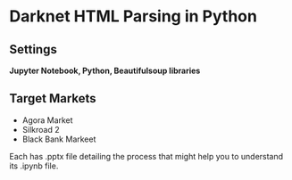 # Darknet HTML Parsing in Python

## Settings

**Jupyter Notebook, Python, Beautifulsoup libraries**

## Target Markets
* Agora Market
* Silkroad 2
* Black Bank Markeet 

Each has .pptx file detailing the process that might help you to understand its .ipynb file. 
